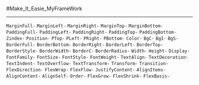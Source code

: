 #Make_It_Easie_MyFrameWork
_________________________________
`MarginFull-`
`MarginLeft-`
`MarginRight-`
`MarginTop-`
`MarginBottom-`
`PaddingFull-`
`PaddingLeft-`
`PaddingRight-`
`PaddingTop-`
`PaddingBottom-`
`Zindex-`
`Position-`
`PTop-`
`PLeft-`
`PRight-`
`PBottom-`
`Color-`
`BgC-`
`BgI-`
`BgS-`
`BorderFull-`
`BorderBottom-`
`BorderRight-`
`BorderLeft-`
`BorderTop-`
`BorderStyle-`
`BorderWidth-`
`BorderC-`
`BorderRadius-`
`Width-`
`Height-`
`Display-`
`FontFamily-`
`FontSize-`
`FontStyle-`
`FontWeight-`
`TextAlign-`
`TextDecoration-`
`TextIndent-`
`TextOverflow-`
`TextTransform-`
`Transform-`
`Transition-`
`FlexDirection-`
`FlexWrap-`
`FlexFlow-`
`JustifyContent-`
`AlignItems-`
`AlignContent-`
`AlignSelf-`
`Order-`
`FlexGrow-`
`FlexShrink-` 
`FlexBasis-`
